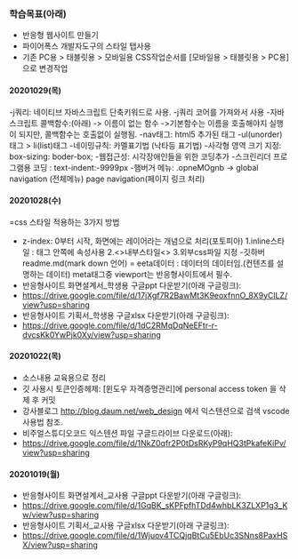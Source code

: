### 학습목표(아래)

- 반응형 웹사이트 만들기
- 파이어폭스 개발자도구의 스타일 탭사용
- 기존 PC용 > 태블릿용 > 모바일용 CSS작업순서를 [모바일용 > 태블릿용 > PC용] 으로 변경작업
#### 20201029(목) 
-j쿼리: 네이티브 자바스크립트 단축키워드로 사용.
-j쿼리 코어를 가져와서 사용
-자바스크립트 콜백함수:(아래)
-> 이름이 없는 함수
->기본함수는 이름을 호출해야지 실행이 되지만, 콜백함수는 호출없이 실행됨. 
-nav태그: html5 추가된 태그
-ul(unorder)태그 > li(list)태그
-네이밍규칙: 카멜표기법 (낙타등 표기법)
-사각형 영역 크기 지정: box-sizing: boder-box;
-웹접근성: 시각장애인들을 위한 코딩추가
-스크린리더 프로그램용 코딩 : text-indent:-9999px
-햄버거 메뉴: .opneMOgnb -> global navigation (전체메뉴)
page navigation(페이지 링크 처리)



#### 20201028(수)

=css 스타일 적용하는 3가지 방법
- z-index: 0부터 시작, 화면에는 레이어라는 개념으로 처리(포토피아)
1.inline스타일 : 태그 안쪽에 속성사용
2.<>내부스타일<> 
3.외부css파일 지정
-깃하버 readme.md(mark down 언어)
= eeta데이터 : 데이터의 데이터임.(컨텐츠를 설명하는 데이터)
meta태그중 viewport는 반응형사이트에서 필수.
- 반응형사이트 화면설계서_학생용 구글ppt 다운받기(아래 구글링크):
- https://drive.google.com/file/d/17jXgf7R2BawMt3K9eoxfnnO_8X9yClLZ/view?usp=sharing
- 반응형사이트 기획서_학생용 구글xlsx 다운받기(아래 구글링크):
- https://drive.google.com/file/d/1dC2RMqDqNeEFtr-r-dvcsKk0YwPjk0Xy/view?usp=sharing

#### 20201022(목)

- 소스내용 교육용으로 정리
- 깃 사용시 토큰인증헤제: [윈도우 자격증명관리]에 personal access token 을 삭제 후 커밋
- 강사블로그 http://blog.daum.net/web_design 에서 익스텐션으로 검색 vscode 사용법 참조.
- 비주얼스튜디오코드 익스텐션 파일 구글드라이브 다운로드(아래):
- https://drive.google.com/file/d/1NkZ0qfr2P0tDsRKyP9qHQ3tPkafeKiPv/view?usp=sharing

#### 20201019(월)

- 반응형사이트 화면설계서_교사용 구글ppt 다운받기(아래 구글링크):
- https://drive.google.com/file/d/1GqBK_sKPFpfhTDd4whbLK3ZLXP1g3_Kw/view?usp=sharing
- 반응형사이트 기획서_교사용 구글xlsx 다운받기(아래 구글링크):
- https://drive.google.com/file/d/1Wjuov4TCQjqBtCu5EbUc3SNns8PaxHSX/view?usp=sharing
